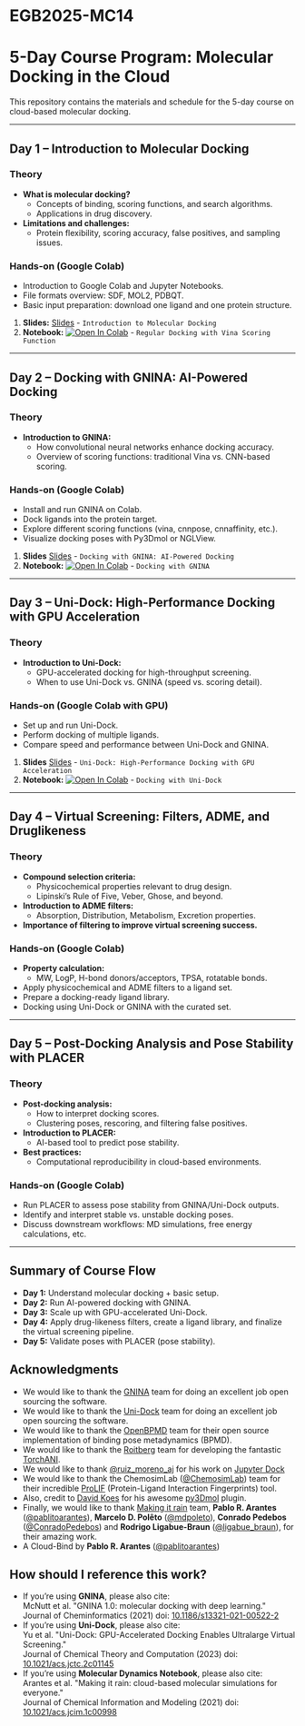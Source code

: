 # EGB2025-MC14

# 5-Day Course Program: Molecular Docking in the Cloud

This repository contains the materials and schedule for the 5-day course on cloud-based molecular docking.

---

## Day 1 – Introduction to Molecular Docking

### Theory
- **What is molecular docking?**
  - Concepts of binding, scoring functions, and search algorithms.
  - Applications in drug discovery.
- **Limitations and challenges:**
  - Protein flexibility, scoring accuracy, false positives, and sampling issues.

### Hands-on (Google Colab)
- Introduction to Google Colab and Jupyter Notebooks.
- File formats overview: SDF, MOL2, PDBQT.
- Basic input preparation: download one ligand and one protein structure.

1) **Slides:** [Slides](https://github.com/pablo-arantes/EGB2025-MC14/raw/main/EGB%20MC14%20-%20Aula%201.pdf)  - `Introduction to Molecular Docking`
2) **Notebook:** [![Open In Colab](https://colab.research.google.com/assets/colab-badge.svg)](https://colab.research.google.com/github/pablo-arantes/EGB2025-MC14/blob/main/Regular_Docking_EGB.ipynb)  - `Regular Docking with Vina Scoring Function`
---

## Day 2 – Docking with GNINA: AI-Powered Docking

### Theory
- **Introduction to GNINA:**
  - How convolutional neural networks enhance docking accuracy.
  - Overview of scoring functions: traditional Vina vs. CNN-based scoring.

### Hands-on (Google Colab)
- Install and run GNINA on Colab.
- Dock ligands into the protein target.
- Explore different scoring functions (vina, cnnpose, cnnaffinity, etc.).
- Visualize docking poses with Py3Dmol or NGLView.

1) **Slides** [Slides](https://github.com/pablo-arantes/EGB2025-MC14/blob/main/EGB_MC14_Aula_2_GNINA.pdf)  - `Docking with GNINA: AI-Powered Docking`
2) **Notebook:** [![Open In Colab](https://colab.research.google.com/assets/colab-badge.svg)](https://colab.research.google.com/github/pablo-arantes/EGB2025-MC14/blob/main/GNINA_EGB_Aula2.ipynb)  - `Docking with GNINA`
---

## Day 3 – Uni-Dock: High-Performance Docking with GPU Acceleration

### Theory
- **Introduction to Uni-Dock:**
  - GPU-accelerated docking for high-throughput screening.
  - When to use Uni-Dock vs. GNINA (speed vs. scoring detail).

### Hands-on (Google Colab with GPU)
- Set up and run Uni-Dock.
- Perform docking of multiple ligands.
- Compare speed and performance between Uni-Dock and GNINA.

1) **Slides** [Slides](https://github.com/pablo-arantes/EGB2025-MC14/raw/main/EGB_MC14_Aula_2_GNINA.pdf)  - `Uni-Dock: High-Performance Docking with GPU Acceleration`
2) **Notebook:** [![Open In Colab](https://colab.research.google.com/assets/colab-badge.svg)](https://colab.research.google.com/github/pablo-arantes/EGB2025-MC14/blob/main/Uni_Dock_EGB.ipynb)  - `Docking with Uni-Dock`

---

## Day 4 – Virtual Screening: Filters, ADME, and Druglikeness

### Theory
- **Compound selection criteria:**
  - Physicochemical properties relevant to drug design.
  - Lipinski’s Rule of Five, Veber, Ghose, and beyond.
- **Introduction to ADME filters:**
  - Absorption, Distribution, Metabolism, Excretion properties.
- **Importance of filtering to improve virtual screening success.**

### Hands-on (Google Colab)
- **Property calculation:**
  - MW, LogP, H-bond donors/acceptors, TPSA, rotatable bonds.
- Apply physicochemical and ADME filters to a ligand set.
- Prepare a docking-ready ligand library.
- Docking using Uni-Dock or GNINA with the curated set.

---

## Day 5 – Post-Docking Analysis and Pose Stability with PLACER

### Theory
- **Post-docking analysis:**
  - How to interpret docking scores.
  - Clustering poses, rescoring, and filtering false positives.
- **Introduction to PLACER:**
  - AI-based tool to predict pose stability.
- **Best practices:**
  - Computational reproducibility in cloud-based environments.

### Hands-on (Google Colab)
- Run PLACER to assess pose stability from GNINA/Uni-Dock outputs.
- Identify and interpret stable vs. unstable docking poses.
- Discuss downstream workflows: MD simulations, free energy calculations, etc.

---

## Summary of Course Flow
- **Day 1:** Understand molecular docking + basic setup.
- **Day 2:** Run AI-powered docking with GNINA.
- **Day 3:** Scale up with GPU-accelerated Uni-Dock.
- **Day 4:** Apply drug-likeness filters, create a ligand library, and finalize the virtual screening pipeline.
- **Day 5:** Validate poses with PLACER (pose stability).

## Acknowledgments
- We would like to thank the [GNINA](https://github.com/gnina/gnina) team for doing an excellent job open sourcing the software.
- We would like to thank the [Uni-Dock](https://github.com/dptech-corp/Uni-Dock) team for doing an excellent job open sourcing the software.
- We would like to thank the [OpenBPMD](https://github.com/Gervasiolab/OpenBPMD) team for their open source implementation of binding pose metadynamics (BPMD).
- We would like to thank the [Roitberg](https://roitberg.chem.ufl.edu/) team for developing the fantastic [TorchANI](https://github.com/aiqm/torchani).
- We would like to thank [@ruiz_moreno_aj](https://twitter.com/ruiz_moreno_aj) for his work on [Jupyter Dock](https://github.com/AngelRuizMoreno/Jupyter_Dock) 
- We would like to thank the ChemosimLab ([@ChemosimLab](https://twitter.com/ChemosimLab)) team for their incredible [ProLIF](https://prolif.readthedocs.io/en/latest/index.html#) (Protein-Ligand Interaction Fingerprints) tool.
- Also, credit to [David Koes](https://github.com/dkoes) for his awesome [py3Dmol](https://3dmol.csb.pitt.edu/) plugin.
- Finally, we would like to thank [Making it rain](https://github.com/pablo-arantes/making-it-rain) team, **Pablo R. Arantes** ([@pablitoarantes](https://twitter.com/pablitoarantes)), **Marcelo D. Polêto** ([@mdpoleto](https://twitter.com/mdpoleto)), **Conrado Pedebos** ([@ConradoPedebos](https://twitter.com/ConradoPedebos)) and **Rodrigo Ligabue-Braun** ([@ligabue_braun](https://twitter.com/ligabue_braun)), for their amazing work.
- A Cloud-Bind by **Pablo R. Arantes** ([@pablitoarantes](https://twitter.com/pablitoarantes))

## How should I reference this work?
- If you’re using **GNINA**, please also cite: <br />
  McNutt et al. "GNINA 1.0: molecular docking with deep learning." <br />
  Journal of Cheminformatics (2021) doi: [10.1186/s13321-021-00522-2](https://doi.org/10.1186/s13321-021-00522-2)
- If you’re using **Uni-Dock**, please also cite: <br />
  Yu et al. "Uni-Dock: GPU-Accelerated Docking Enables Ultralarge Virtual Screening." <br />
  Journal of Chemical Theory and Computation (2023) doi: [10.1021/acs.jctc.2c01145](https://doi.org/10.1021/acs.jctc.2c01145)
- If you’re using **Molecular Dynamics Notebook**, please also cite: <br />
  Arantes et al. "Making it rain: cloud-based molecular simulations for everyone." <br />
  Journal of Chemical Information and Modeling (2021) doi: [10.1021/acs.jcim.1c00998](https://doi.org/10.1021/acs.jcim.1c00998)
